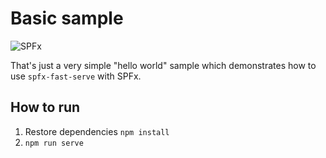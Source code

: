 # Basic sample

![SPFx](https://img.shields.io/badge/SPFx-1.14.0-green.svg)

That's just a very simple "hello world" sample which demonstrates how to use `spfx-fast-serve` with SPFx.

## How to run

1. Restore dependencies `npm install`
2. `npm run serve`
